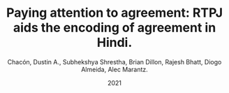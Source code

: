 ---
title: "Paying attention to agreement: RTPJ aids the encoding of agreement in Hindi."
collection: talks
type: "Presentation"
permalink: /talks/SNL2021
venue: "Society for the Neurobiology of Language"
date:  2021
location: "Online."
author: "Chacón, Dustin A., Subhekshya Shrestha, Brian Dillon, Rajesh Bhatt, Diogo Almeida, Alec Marantz."
---